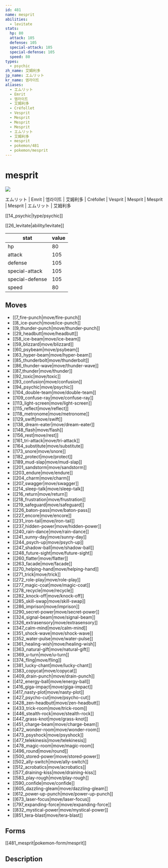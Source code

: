```yaml
---
id: 481
name: mesprit
abilities:
  - levitate
stats:
  hp: 80
  attack: 105
  defense: 105
  special-attack: 105
  special-defense: 105
  speed: 80
types:
  - psychic
zh_name: 艾姆利多
jp_name: エムリット
kr_name: 엠라이트
aliases:
  - エムリット
  - Emrit
  - 엠라이트
  - 艾姆利多
  - Créfollet
  - Vesprit
  - Mesprit
  - Mesprit
  - Mesprit
  - エムリット
  - 艾姆利多
  - mesprit
  - pokemon/481
  - pokemon/mesprit
---
```

# mesprit

![](https://raw.githubusercontent.com/PokeAPI/sprites/master/sprites/pokemon/481.png)

エムリット | Emrit | 엠라이트 | 艾姆利多 | Créfollet | Vesprit | Mesprit | Mesprit | Mesprit | エムリット | 艾姆利多

[[14_psychic|type/psychic]]

[[26_levitate|ability/levitate]]

|stat|value|
|---|---|
|hp|80|
|attack|105|
|defense|105|
|special-attack|105|
|special-defense|105|
|speed|80|


## Moves

- [[7_fire-punch|move/fire-punch]]
- [[8_ice-punch|move/ice-punch]]
- [[9_thunder-punch|move/thunder-punch]]
- [[29_headbutt|move/headbutt]]
- [[58_ice-beam|move/ice-beam]]
- [[59_blizzard|move/blizzard]]
- [[60_psybeam|move/psybeam]]
- [[63_hyper-beam|move/hyper-beam]]
- [[85_thunderbolt|move/thunderbolt]]
- [[86_thunder-wave|move/thunder-wave]]
- [[87_thunder|move/thunder]]
- [[92_toxic|move/toxic]]
- [[93_confusion|move/confusion]]
- [[94_psychic|move/psychic]]
- [[104_double-team|move/double-team]]
- [[109_confuse-ray|move/confuse-ray]]
- [[113_light-screen|move/light-screen]]
- [[115_reflect|move/reflect]]
- [[118_metronome|move/metronome]]
- [[129_swift|move/swift]]
- [[138_dream-eater|move/dream-eater]]
- [[148_flash|move/flash]]
- [[156_rest|move/rest]]
- [[161_tri-attack|move/tri-attack]]
- [[164_substitute|move/substitute]]
- [[173_snore|move/snore]]
- [[182_protect|move/protect]]
- [[189_mud-slap|move/mud-slap]]
- [[201_sandstorm|move/sandstorm]]
- [[203_endure|move/endure]]
- [[204_charm|move/charm]]
- [[207_swagger|move/swagger]]
- [[214_sleep-talk|move/sleep-talk]]
- [[216_return|move/return]]
- [[218_frustration|move/frustration]]
- [[219_safeguard|move/safeguard]]
- [[226_baton-pass|move/baton-pass]]
- [[227_encore|move/encore]]
- [[231_iron-tail|move/iron-tail]]
- [[237_hidden-power|move/hidden-power]]
- [[240_rain-dance|move/rain-dance]]
- [[241_sunny-day|move/sunny-day]]
- [[244_psych-up|move/psych-up]]
- [[247_shadow-ball|move/shadow-ball]]
- [[248_future-sight|move/future-sight]]
- [[260_flatter|move/flatter]]
- [[263_facade|move/facade]]
- [[270_helping-hand|move/helping-hand]]
- [[271_trick|move/trick]]
- [[272_role-play|move/role-play]]
- [[277_magic-coat|move/magic-coat]]
- [[278_recycle|move/recycle]]
- [[282_knock-off|move/knock-off]]
- [[285_skill-swap|move/skill-swap]]
- [[286_imprison|move/imprison]]
- [[290_secret-power|move/secret-power]]
- [[324_signal-beam|move/signal-beam]]
- [[326_extrasensory|move/extrasensory]]
- [[347_calm-mind|move/calm-mind]]
- [[351_shock-wave|move/shock-wave]]
- [[352_water-pulse|move/water-pulse]]
- [[361_healing-wish|move/healing-wish]]
- [[363_natural-gift|move/natural-gift]]
- [[369_u-turn|move/u-turn]]
- [[374_fling|move/fling]]
- [[381_lucky-chant|move/lucky-chant]]
- [[383_copycat|move/copycat]]
- [[409_drain-punch|move/drain-punch]]
- [[412_energy-ball|move/energy-ball]]
- [[416_giga-impact|move/giga-impact]]
- [[417_nasty-plot|move/nasty-plot]]
- [[427_psycho-cut|move/psycho-cut]]
- [[428_zen-headbutt|move/zen-headbutt]]
- [[433_trick-room|move/trick-room]]
- [[446_stealth-rock|move/stealth-rock]]
- [[447_grass-knot|move/grass-knot]]
- [[451_charge-beam|move/charge-beam]]
- [[472_wonder-room|move/wonder-room]]
- [[473_psyshock|move/psyshock]]
- [[477_telekinesis|move/telekinesis]]
- [[478_magic-room|move/magic-room]]
- [[496_round|move/round]]
- [[500_stored-power|move/stored-power]]
- [[502_ally-switch|move/ally-switch]]
- [[512_acrobatics|move/acrobatics]]
- [[577_draining-kiss|move/draining-kiss]]
- [[583_play-rough|move/play-rough]]
- [[590_confide|move/confide]]
- [[605_dazzling-gleam|move/dazzling-gleam]]
- [[612_power-up-punch|move/power-up-punch]]
- [[673_laser-focus|move/laser-focus]]
- [[797_expanding-force|move/expanding-force]]
- [[832_mystical-power|move/mystical-power]]
- [[851_tera-blast|move/tera-blast]]

## Forms



[[481_mesprit|pokemon-form/mesprit]]

## Description



